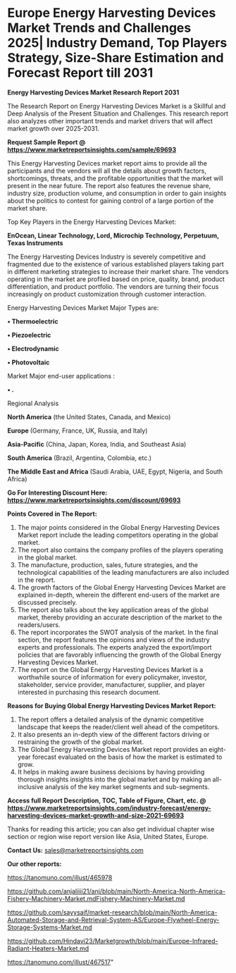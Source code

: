 # Europe Energy Harvesting Devices Market Trends and Challenges 2025| Industry Demand, Top Players Strategy, Size-Share Estimation and Forecast Report till 2031

<strong>Energy Harvesting Devices Market Research Report 2031</strong>

The Research Report on Energy Harvesting Devices Market is a Skillful and Deep Analysis of the Present Situation and Challenges. This research report also analyzes other important trends and market drivers that will affect market growth over 2025-2031.

<strong>Request Sample Report @ <a href=https://www.marketreportsinsights.com/sample/69693>https://www.marketreportsinsights.com/sample/69693</a></strong>

This Energy Harvesting Devices market report aims to provide all the participants and the vendors will all the details about growth factors, shortcomings, threats, and the profitable opportunities that the market will present in the near future. The report also features the revenue share, industry size, production volume, and consumption in order to gain insights about the politics to contest for gaining control of a large portion of the market share.

Top Key Players in the Energy Harvesting Devices Market:

<strong>EnOcean, Linear Technology, Lord, Microchip Technology, Perpetuum, Texas Instruments</strong>

The Energy Harvesting Devices Industry is severely competitive and fragmented due to the existence of various established players taking part in different marketing strategies to increase their market share. The vendors operating in the market are profiled based on price, quality, brand, product differentiation, and product portfolio. The vendors are turning their focus increasingly on product customization through customer interaction.

Energy Harvesting Devices Market Major Types are:

<strong>• Thermoelectric

• Piezoelectric

• Electrodynamic

• Photovoltaic</strong>

Market Major end-user applications :

<strong>• .</strong>

Regional Analysis

</u><strong><b>North America</b></strong> (the United States, Canada, and Mexico)

<strong><b>Europe </b></strong>(Germany, France, UK, Russia, and Italy)

<strong><b>Asia-Pacific</b></strong> (China, Japan, Korea, India, and Southeast Asia)

<strong><b>South America</b></strong> (Brazil, Argentina, Colombia, etc.)

<strong><b>The Middle East and Africa</b></strong> (Saudi Arabia, UAE, Egypt, Nigeria, and South Africa)

<strong>Go For Interesting Discount Here: <a href=https://www.marketreportsinsights.com/discount/69693>https://www.marketreportsinsights.com/discount/69693</a></strong>

<strong>Points Covered in The Report:</strong>
<ol>
  <li>The major points considered in the Global Energy Harvesting Devices Market report include the leading competitors operating in the global market.</li>
  <li>The report also contains the company profiles of the players operating in the global market.</li>
  <li>The manufacture, production, sales, future strategies, and the technological capabilities of the leading manufacturers are also included in the report.</li>
  <li>The growth factors of the Global Energy Harvesting Devices Market are explained in-depth, wherein the different end-users of the market are discussed precisely.</li>
  <li>The report also talks about the key application areas of the global market, thereby providing an accurate description of the market to the readers/users.</li>
  <li>The report incorporates the SWOT analysis of the market. In the final section, the report features the opinions and views of the industry experts and professionals. The experts analyzed the export/import policies that are favorably influencing the growth of the Global Energy Harvesting Devices Market.</li>
  <li>The report on the Global Energy Harvesting Devices Market is a worthwhile source of information for every policymaker, investor, stakeholder, service provider, manufacturer, supplier, and player interested in purchasing this research document.</li>
</ol>
<strong>Reasons for Buying Global Energy Harvesting Devices Market Report:</strong>

<ol>
  <li>The report offers a detailed analysis of the dynamic competitive landscape that keeps the reader/client well ahead of the competitors.</li>
  <li>It also presents an in-depth view of the different factors driving or restraining the growth of the global market.</li>
  <li>The Global Energy Harvesting Devices Market report provides an eight-year forecast evaluated on the basis of how the market is estimated to grow.</li>
  <li>It helps in making aware business decisions by having providing thorough insights insights into the global market and by making an all-inclusive analysis of the key market segments and sub-segments.</li>
</ol>
<strong>Access full Report Description, TOC, Table of Figure, Chart, etc. @ <a href=https://www.marketreportsinsights.com/industry-forecast/energy-harvesting-devices-market-growth-and-size-2021-69693>https://www.marketreportsinsights.com/industry-forecast/energy-harvesting-devices-market-growth-and-size-2021-69693</a></strong>


Thanks for reading this article; you can also get individual chapter wise section or region wise report version like Asia, United States, Europe.

<strong>Contact Us:</strong>
sales@marketreportsinsights.com

<strong>Our other reports:</strong>

<a href=https://tanomuno.com/illust/465978>https://tanomuno.com/illust/465978</a>

<a href=https://github.com/anjaliiii21/anj/blob/main/North-America-North-America-Fishery-Machinery-Market.mdFishery-Machinery-Market.md>https://github.com/anjaliiii21/anj/blob/main/North-America-North-America-Fishery-Machinery-Market.mdFishery-Machinery-Market.md</a>

<a href=https://github.com/sayysaif/market-research/blob/main/North-America-Automated-Storage-and-Retrieval-System-AS/Europe-Flywheel-Energy-Storage-Systems-Market.md>https://github.com/sayysaif/market-research/blob/main/North-America-Automated-Storage-and-Retrieval-System-AS/Europe-Flywheel-Energy-Storage-Systems-Market.md</a>

<a href=https://github.com/Hindavi23/Marketgrowth/blob/main/Europe-Infrared-Radiant-Heaters-Market.md>https://github.com/Hindavi23/Marketgrowth/blob/main/Europe-Infrared-Radiant-Heaters-Market.md</a>

<a href=https://tanomuno.com/illust/467517>https://tanomuno.com/illust/467517</a>"
